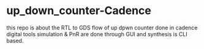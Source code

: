 # up_down_counter-Cadence

this repo is about the RTL to GDS flow of up dpwn counter done in cadence digital tools simulation & PnR are done through GUI and synthesis is CLI based.
